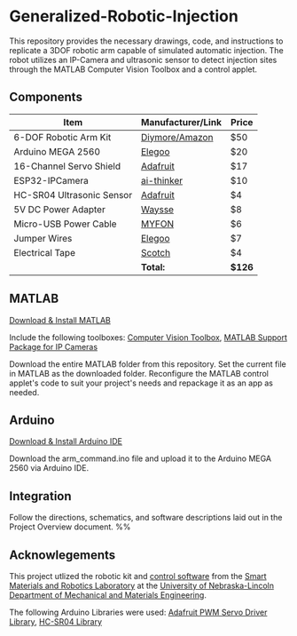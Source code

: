 # Generalized-Robotic-Injection
This repository provides the necessary drawings, code, and instructions to replicate a 3DOF robotic arm capable of simulated automatic injection. The robot utilizes an IP-Camera and ultrasonic sensor to detect injection sites through the MATLAB Computer Vision Toolbox and a control applet. 

## Components
| Item                        | Manufacturer/Link                                                                                   | Price |
| --------------------------- | --------------------------------------------------------------------------------------------------- | ----- |
| 6-DOF Robotic Arm Kit       | [Diymore/Amazon](https://www.amazon.com/diymore-Aluminium-Mechanical-Robotic-Arduino/dp/B01LVVEP8K) | $50   |
| Arduino MEGA 2560           | [Elegoo](https://us.elegoo.com/products/elegoo-mega-2560-r3-board)                                  | $20   |
| 16-Channel Servo Shield     | [Adafruit](https://www.adafruit.com/product/1411)                                                   | $17   |
| ESP32-IPCamera              | [ai-thinker](https://www.amazon.com/Aideepen-ESP32-CAM-Bluetooth-ESP32-CAM-MB-Arduino/dp/B08P2578LV)| $10   |
| HC-SR04 Ultrasonic Sensor   | [Adafruit](https://www.adafruit.com/product/4007)                                                   | $4    |
| 5V DC Power Adapter         | [Waysse](https://www.amazon.com/Adapter-100V-240V-Charger-Speaker-Devices/dp/B08Z7GNDKT)            | $8    |
| Micro-USB Power Cable       | [MYFON](https://www.amazon.com/Charging-Transfer-Android-Trustable-MYFON/dp/B098DW7485)             | $6    |
| Jumper Wires                | [Elegoo](https://www.amazon.com/Elegoo-EL-CP-004-Multicolored-Breadboard-arduino/dp/B01EV70C78)     | $7    |
| Electrical Tape             | [Scotch](https://www.amazon.com/Scotch-Electrical-Tape-4-Inch-66-Foot/dp/B001ULCB1O)                | $4    |
|                             |                                                                                       **Total:** | **$126** |

## MATLAB
[Download & Install MATLAB](https://www.mathworks.com/help/install/ug/install-products-with-internet-connection.html)

Include the following toolboxes:
[Computer Vision Toolbox](https://www.mathworks.com/products/computer-vision.html), [MATLAB Support Package for IP Cameras](https://www.mathworks.com/matlabcentral/fileexchange/49824-matlab-support-package-for-ip-cameras)

Download the entire MATLAB folder from this repository. Set the current file in MATLAB as the downloaded folder. Reconfigure the MATLAB control applet's code to suit your project's needs and repackage it as an app as needed. 

## Arduino
[Download & Install Arduino IDE](https://www.arduino.cc/en/software)

Download the arm_command.ino file and upload it to the Arduino MEGA 2560 via Arduino IDE. 

## Integration
Follow the directions, schematics, and software descriptions laid out in the Project Overview document. %%

## Acknowlegements
This project utlized the robotic kit and [control software](https://github.com/smrLab/Robotic-Arm-Kit) from the [Smart Materials and Robotics Laboratory](https://smr.unl.edu/) at the [University of Nebraska-Lincoln Department of Mechanical and Materials Engineering](https://engineering.unl.edu/mme/). 

The following Arduino Libraries were used: [Adafruit PWM Servo Driver Library](https://github.com/adafruit/Adafruit-PWM-Servo-Driver-Library), [HC-SR04 Library](https://github.com/Martinsos/arduino-lib-hc-sr04)
